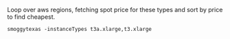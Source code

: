 Loop over aws regions, fetching spot price for these types and sort by price to find cheapest.

```
smoggytexas -instanceTypes t3a.xlarge,t3.xlarge
```
